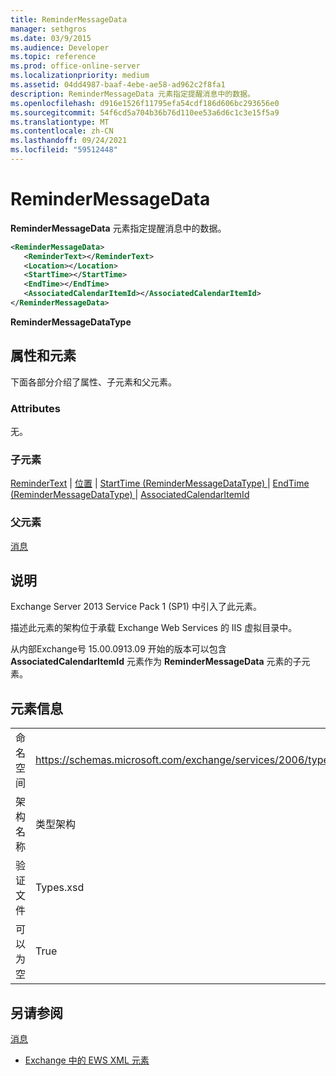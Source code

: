 ```yaml
---
title: ReminderMessageData
manager: sethgros
ms.date: 03/9/2015
ms.audience: Developer
ms.topic: reference
ms.prod: office-online-server
ms.localizationpriority: medium
ms.assetid: 04dd4987-baaf-4ebe-ae58-ad962c2f8fa1
description: ReminderMessageData 元素指定提醒消息中的数据。
ms.openlocfilehash: d916e1526f11795efa54cdf186d606bc293656e0
ms.sourcegitcommit: 54f6cd5a704b36b76d110ee53a6d6c1c3e15f5a9
ms.translationtype: MT
ms.contentlocale: zh-CN
ms.lasthandoff: 09/24/2021
ms.locfileid: "59512448"
---
```

# <a name="remindermessagedata"></a>ReminderMessageData

**ReminderMessageData** 元素指定提醒消息中的数据。 
  
```XML
<ReminderMessageData>
   <ReminderText></ReminderText>
   <Location></Location>
   <StartTime></StartTime>
   <EndTime></EndTime>
   <AssociatedCalendarItemId></AssociatedCalendarItemId>
</ReminderMessageData>

```

 **ReminderMessageDataType**
## <a name="attributes-and-elements"></a>属性和元素

下面各部分介绍了属性、子元素和父元素。
  
### <a name="attributes"></a>Attributes

无。
  
### <a name="child-elements"></a>子元素

[ReminderText](remindertext.md)  | [位置](location.md)  | [StartTime (ReminderMessageDataType) ](starttime-remindermessagedatatype.md)  | [EndTime (ReminderMessageDataType) ](endtime-remindermessagedatatype.md)  | [AssociatedCalendarItemId](associatedcalendaritemid.md)
  
### <a name="parent-elements"></a>父元素

[消息](message-ex15websvcsotherref.md)
  
## <a name="remarks"></a>说明

Exchange Server 2013 Service Pack 1 (SP1) 中引入了此元素。
  
描述此元素的架构位于承载 Exchange Web Services 的 IIS 虚拟目录中。
  
从内部Exchange号 15.00.0913.09 开始的版本可以包含 **AssociatedCalendarItemId** 元素作为 **ReminderMessageData** 元素的子元素。 
  
## <a name="element-information"></a>元素信息

|||
|:-----|:-----|
|命名空间  <br/> |https://schemas.microsoft.com/exchange/services/2006/types  <br/> |
|架构名称  <br/> |类型架构  <br/> |
|验证文件  <br/> |Types.xsd  <br/> |
|可以为空  <br/> |True  <br/> |
   
## <a name="see-also"></a>另请参阅



[消息](message-ex15websvcsotherref.md)


- [Exchange 中的 EWS XML 元素](ews-xml-elements-in-exchange.md)

